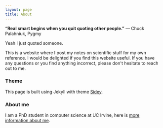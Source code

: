 ```yaml
---
layout: page
title: About
---
```


**“Real smart begins when you quit quoting other people.”**
― Chuck Palahniuk, Pygmy

Yeah I just quoted someone.

This is a website where I post my notes on scientific stuff for my own reference. I would be delighted if you find this website useful.
If you have any questions or you find anything incorrect, please don't hesitate to reach out to me. 

### Theme 
This page is built using Jekyll with theme [Sidey](https://github.com/ronv/sidey/issues?q=is%3Aissue+is%3Aclosed).

### About me
I am a PhD student in computer science at UC Irvine, here is [more information about me](https://yonglhuang.com).


